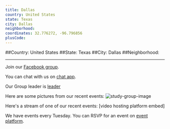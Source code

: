 ```yaml
---
title: Dallas
country: United States
state: Texas
city: Dallas
neighborhood: 
coordinates: 32.776272, -96.796856
plusCode:
---
```


##Country: United States
##State: Texas
##City: Dallas
##Neighborhood: 
*****
Join our [Facebook group](https://www.facebook.com/groups/free.code.camp.dallas).

You can chat with us on [chat app]().

Our Group leader is [leader]()

Here are some pictures from our recent events:
![study-group-image](https://scontent-dft4-2.xx.fbcdn.net/v/t1.0-9/17103408_188549764975740_1054671606832816173_n.jpg?oh=80fb7fed4240e2e7ecacbfad2904c200&oe=595EAFDF)

Here's a stream of one of our recent events:
[video hosting platform embed]

We have events every Tuesday. You can RSVP for an event on [event platform]().
